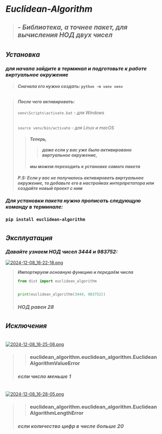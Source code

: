 # ***Euclidean-Algorithm***
> ## - *Библиотека, а точнее пакет, для вычисления НОД двух чисел*
#
## ***Установка***
### ***для начала зайдите в терминал и подготовьте к работе виртуальное окружение***
> #### *Сначала его нужно создать:* `python -m venv venv`
######
> #### *После чего активировать:*
> `venv\Scripts\activate.bat` - *для Windows*
> ######
> `source venv/bin/activate` - *для Linux и macOS*
>> #### *Теперь,* 
>>> ***даже если у вас уже было активировано виртуальное окружение,*** 
>> #### *мы можем переходить к установке самого пакета*
> #### ***P.S: Если у вас не получилось активировать виртуальное окружение, то добавьте его в настройках интерпретатора или создайте новый проект с ним***
####
### ***Для установки пакета нужно прописать следующую команду в терминале:***
### `pip install euclidean-algorithm`
#
## ***Эксплуатация***
### ***Давайте узнаем НОД чисел 3444 и 983752:***
[![2024-12-08_16-22-18.png](https://s.iimg.su/s/08/6Wqgzksf4qGzC9meWuzXbSZNISMgi5EqT5RTt2Sv.png)](https://iimg.su/i/ao90H)
> ***Импортируем основную функцию и передаём числа***
>    ```python
>    from dist import euclidean_algorithm
>    
>    
>    print(euclidean_algorithm(3444, 983752))
>    ```
>    ### ***НОД равен 28***
#
## ***Исключения***
#
[![2024-12-08_16-25-06.png](https://s.iimg.su/s/08/hkEqCaBzSmVOaMh2qHgsej7oZcBO0htKTRI196ix.png)](https://iimg.su/i/N1Za7)
>> ### euclidean_algorithm.euclidean_algorithm.EuclideanAlgorithmValueError
> ### ***если число меньше 1***
#
[![2024-12-08_16-28-05.png](https://s.iimg.su/s/08/CJowretz0kNUSFwXlsOPr7dotVbzCKvLta8j6ruu.png)](https://iimg.su/i/2NMin)
>> ### euclidean_algorithm.euclidean_algorithm.EuclideanAlgorithmLengthError
> ### ***если количество цифр в числе больше 20***
